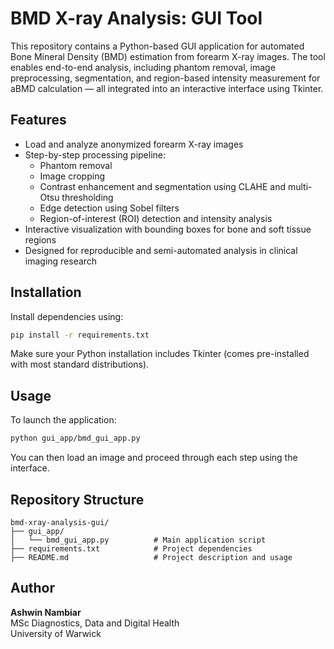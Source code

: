 # BMD X-ray Analysis: GUI Tool

This repository contains a Python-based GUI application for automated Bone Mineral Density (BMD) estimation from forearm X-ray images. The tool enables end-to-end analysis, including phantom removal, image preprocessing, segmentation, and region-based intensity measurement for aBMD calculation — all integrated into an interactive interface using Tkinter.

## Features

- Load and analyze anonymized forearm X-ray images
- Step-by-step processing pipeline:
  - Phantom removal
  - Image cropping
  - Contrast enhancement and segmentation using CLAHE and multi-Otsu thresholding
  - Edge detection using Sobel filters
  - Region-of-interest (ROI) detection and intensity analysis
- Interactive visualization with bounding boxes for bone and soft tissue regions
- Designed for reproducible and semi-automated analysis in clinical imaging research

## Installation

Install dependencies using:

```bash
pip install -r requirements.txt
```

Make sure your Python installation includes Tkinter (comes pre-installed with most standard distributions).

## Usage

To launch the application:

```bash
python gui_app/bmd_gui_app.py
```

You can then load an image and proceed through each step using the interface.

## Repository Structure

```
bmd-xray-analysis-gui/
├── gui_app/
│   └── bmd_gui_app.py          # Main application script
├── requirements.txt            # Project dependencies
├── README.md                   # Project description and usage
```

## Author

**Ashwin Nambiar**  
MSc Diagnostics, Data and Digital Health  
University of Warwick
